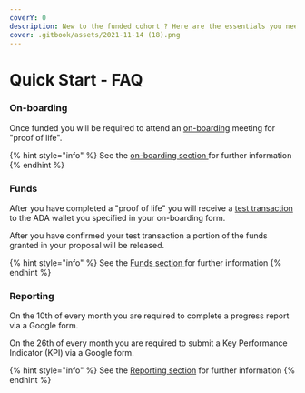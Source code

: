 ```yaml
---
coverY: 0
description: New to the funded cohort ? Here are the essentials you need to know.
cover: .gitbook/assets/2021-11-14 (18).png
---
```


# Quick Start - FAQ

### On-boarding

Once funded you will be required to attend an [on-boarding](coordinator-processes/onboarding.md) meeting for "proof of life".

{% hint style="info" %}
See the [on-boarding section ](./#on-boarding)for further information
{% endhint %}

### Funds

After you have completed a "proof of life" you will receive a [test transaction](https://quality-assurance-dao.gitbook.io/catalyst-coordinator/coordinator-processes/funds#test-transactions) to the ADA wallet you specified in your on-boarding form.

After you have confirmed your test transaction a portion of the funds granted in your proposal will be released.

{% hint style="info" %}
See the [Funds section ](coordinator-processes/funds.md)for further information
{% endhint %}

### Reporting

On the 10th of every month you are required to complete a progress report via a Google form.

On the 26th of every month you are required to submit a Key Performance Indicator (KPI) via a Google form.

{% hint style="info" %}
See the [Reporting section](coordinator-processes/reporting.md) for further information
{% endhint %}





###
